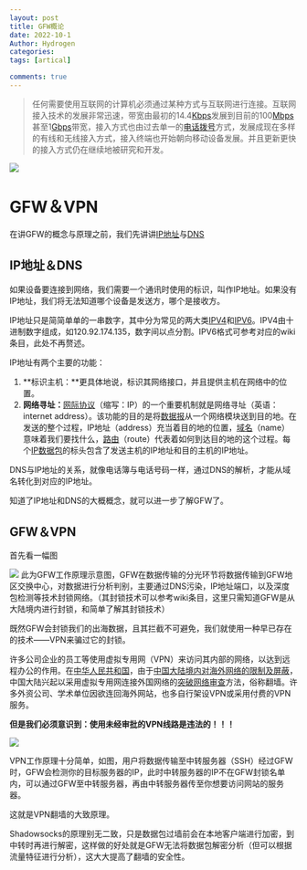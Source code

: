 ```yaml
---
layout: post
title: GFW概论
date: 2022-10-1
Author: Hydrogen
categories: 
tags: [artical]

comments: true
--- 
```


> 任何需要使用互联网的计算机必须通过某种方式与互联网进行连接。互联网接入技术的发展非常迅速，带宽由最初的14.4[Kbps](https://zh.wikipedia.org/wiki/Kbps)发展到目前的100[Mbps](https://zh.wikipedia.org/wiki/Mbps)甚至1[Gbps](https://zh.wikipedia.org/wiki/1Gbps以太网)带宽，接入方式也由过去单一的[电话拨号](https://zh.wikipedia.org/wiki/撥號連線)方式，发展成现在多样的有线和无线接入方式，接入终端也开始朝向移动设备发展。并且更新更快的接入方式仍在继续地被研究和开发。

![](https://tuchuangs.com/imgs/2022/10/01/8e283e9821dbed11.png)

# GFW＆VPN

在讲GFW的概念与原理之前，我们先讲讲[IP地址](https://zh.wikipedia.org/wiki/IP%E5%9C%B0%E5%9D%80)与[DNS](https://zh.wikipedia.org/wiki/%E5%9F%9F%E5%90%8D%E7%B3%BB%E7%BB%9F)

## IP地址＆DNS

如果设备要连接到网络，我们需要一个通讯时使用的标识，叫作IP地址。如果没有IP地址，我们将无法知道哪个设备是发送方，哪个是接收方。

IP地址只是简简单单的一串数字，其中分为常见的两大类[IPV4](https://zh.wikipedia.org/wiki/IPv4)和[IPV6](https://zh.wikipedia.org/wiki/IPv6)。IPV4由十进制数字组成，如120.92.174.135，数字间以点分割。IPV6格式可参考对应的wiki条目，此处不再赘述。

IP地址有两个主要的功能：

1. **标识主机：**更具体地说，标识其网络接口，并且提供主机在网络中的位置。
2. **网络寻址：**[网际协议](https://zh.wikipedia.org/wiki/网际协议)（缩写：IP）的一个重要机制就是网络寻址（英语：internet address）。该功能的目的是将[数据报](https://zh.wikipedia.org/wiki/数据报)从一个网络模块送到目的地。在发送的整个过程，IP地址（address）充当着目的地的位置，[域名](https://zh.wikipedia.org/wiki/域名)（name）意味着我们要找什么，[路由](https://zh.wikipedia.org/wiki/路由)（route）代表着如何到达目的地的这个过程。每个[IP数据包](https://zh.wikipedia.org/wiki/网际协议)的标头包含了发送主机的IP地址和目的主机的IP地址。

DNS与IP地址的关系，就像电话簿与电话号码一样，通过DNS的解析，才能从域名转化到对应的IP地址。

知道了IP地址和DNS的大概概念，就可以进一步了解GFW了。

## GFW＆VPN

首先看一幅图

![](https://tuchuangs.com/imgs/2022/10/02/71e6811a519f8a44.png)
此为GFW工作原理示意图，GFW在数据传输的分光环节将数据传输到GFW地区交换中心，对数据进行分析判别，主要通过DNS污染，IP地址端口，以及深度包检测等技术封锁网络。（其封锁技术可以参考wiki条目，这里只需知道GFW是从大陆境内进行封锁，和简单了解其封锁技术）

既然GFW会封锁我们的出海数据，且其拦截不可避免，我们就使用一种早已存在的技术——VPN来骗过它的封锁。

许多公司企业的员工等使用虚拟专用网（VPN）来访问其内部的网络，以达到远程办公的作用。在[中华人民共和国](https://zh.wikipedia.org/wiki/中华人民共和国)，由于[中国大陆境内对海外网络的限制及屏蔽](https://zh.wikipedia.org/wiki/中華人民共和國網絡審查)，中国大陆兴起以采用虚拟专用网连接外国网络的[突破网络审查](https://zh.wikipedia.org/wiki/突破網絡審查)方法，俗称翻墙。许多外资公司、学术单位因欲连回海外网站，也多自行架设VPN或采用付费的VPN服务。

**但是我们必须意识到：使用未经审批的VPN线路是违法的！！！**

![](https://tuchuangs.com/imgs/2022/10/01/e00e4f7b6ef9437c.jpg)

VPN工作原理十分简单，如图，用户将数据传输至中转服务器（SSH）经过GFW时，GFW会检测你的目标服务器的IP，此时中转服务器的IP不在GFW封锁名单内，可以通过GFW至中转服务器，再由中转服务器传至你想要访问网站的服务器。

这就是VPN翻墙的大致原理。

Shadowsocks的原理别无二致，只是数据包过墙前会在本地客户端进行加密，到中转时再进行解密，这样做的好处就是GFW无法将数据包解密分析（但可以根据流量特征进行分析），这大大提高了翻墙的安全性。
